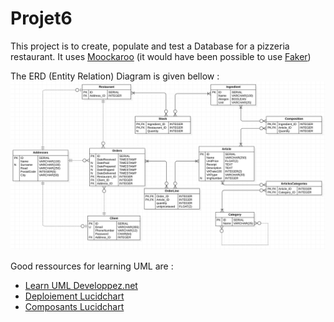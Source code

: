 # Projet6

This project is to create, populate and test a Database for a pizzeria restaurant.
It uses [Moockaroo](https://mockaroo.com/) (it would have been possible to use [Faker](https://pypi.org/project/Faker/))

The ERD (Entity Relation) Diagram is given bellow :
![MPD](/_ERDDiagram.png)

Good ressources for learning UML are :
- [Learn UML Developpez.net](https://laurent-audibert.developpez.com/Cours-UML/)
- [Deploiement Lucidchart](https://www.lucidchart.com/pages/fr/tutoriel-sur-les-diagrammes-de-deploiement)
- [Composants Lucidchart](https://www.lucidchart.com/pages/uml-component-diagram)
